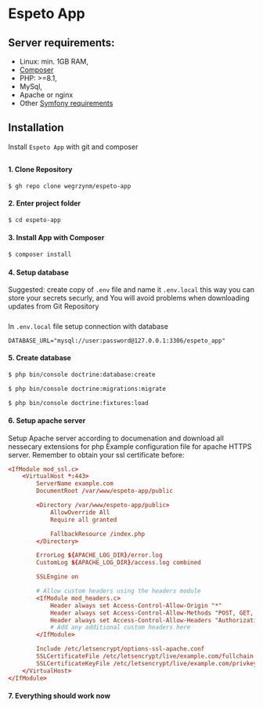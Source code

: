 
# Espeto App

## Server requirements:
   - Linux: min. 1GB RAM,
   - [Composer](https://getcomposer.org/download/)
   - PHP: >=8.1,
   - MySql,
   - Apache or nginx
   - Other [Symfony requirements](https://symfony.com/doc/current/setup.html#technical-requirements)
## Installation

Install ``Espeto App`` with git and composer
##
#### 1. Clone Repository
```git
$ gh repo clone wegrzynm/espeto-app
```
#### 2. Enter project folder
```bash
$ cd espeto-app
```
#### 3. Install App with Composer
```bash
$ composer install
```
#### 4. Setup database
Suggested: create copy of ``.env`` file and name it ``.env.local`` this way you can store your secrets securly, and You will avoid problems when downloading updates from Git Repository
#####
In ``.env.local`` file setup connection with database
```.env
DATABASE_URL="mysql://user:password@127.0.0.1:3306/espeto_app"
```
#### 5. Create database
```bash
$ php bin/console doctrine:database:create
```
```bash
$ php bin/console doctrine:migrations:migrate
```
```bash
$ php bin/console doctrine:fixtures:load
```
#### 6. Setup apache server
Setup Apache server according to documenation and download all nessecary extensions for php
Example configuration file for apache HTTPS server. Remember to obtain your ssl certificate before:
```.conf
<IfModule mod_ssl.c>
    <VirtualHost *:443>
        ServerName example.com
        DocumentRoot /var/www/espeto-app/public

        <Directory /var/www/espeto-app/public>
            AllowOverride All
            Require all granted

            FallbackResource /index.php
        </Directory>

        ErrorLog ${APACHE_LOG_DIR}/error.log
        CustomLog ${APACHE_LOG_DIR}/access.log combined

        SSLEngine on

        # Allow custom headers using the headers module
        <IfModule mod_headers.c>
            Header always set Access-Control-Allow-Origin "*"
            Header always set Access-Control-Allow-Methods "POST, GET, PUT, DELETE, OPTIONS"
            Header always set Access-Control-Allow-Headers "Authorization, Content-Type"
            # Add any additional custom headers here
        </IfModule>

        Include /etc/letsencrypt/options-ssl-apache.conf
        SSLCertificateFile /etc/letsencrypt/live/example.com/fullchain.pem
        SSLCertificateKeyFile /etc/letsencrypt/live/example.com/privkey.pem
    </VirtualHost>
</IfModule>
```
#### 7. Everything should work now
